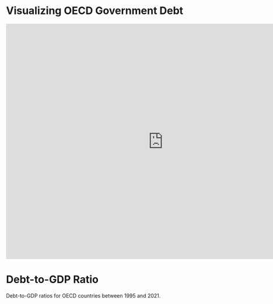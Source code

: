 # Visualizing OECD Government Debt

<iframe src="https://data.oecd.org/chart/6Smz" width="860" height="645" style="border: 0" mozallowfullscreen="true" webkitallowfullscreen="true" allowfullscreen="true"><a href="https://data.oecd.org/chart/6Smz" target="_blank">OECD Chart: General government debt, Total, % of GDP, Annual, 2021</a></iframe>

# Debt-to-GDP Ratio
Debt-to-GDP ratios for OECD countries between 1995 and 2021.
<div class="flourish-embed flourish-chart" data-src="visualisation/11736748"><script src="https://public.flourish.studio/resources/embed.js"></script></div>
